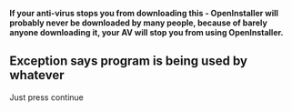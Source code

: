 **If your anti-virus stops you from downloading this - OpenInstaller will probably never be downloaded by many people, because of barely anyone downloading it, your AV will stop you from using OpenInstaller.**

## Exception says program is being used by whatever
Just press continue
